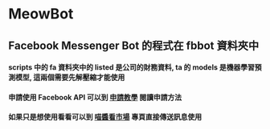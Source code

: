 # MeowBot

## Facebook Messenger Bot 的程式在 fbbot 資料夾中

#### scripts 中的 fa 資料夾中的 listed 是公司的財務資料, ta 的 models 是機器學習預測模型, 這兩個需要先解壓縮才能使用

#### 申請使用 Facebook API 可以到 [申請教學](http://ouvek.com/2017/12/04/facebook-bot-api.html) 閱讀申請方法

#### 如果只是想使用看看可以到 [喵醬看市場](https://www.facebook.com/meowmarkets/) 專頁直接傳送訊息使用
